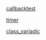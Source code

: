 [callbacktest](http://melpon.org/wandbox/permlink/2dAgjJXGb8Vd9Lot)

[timer](http://melpon.org/wandbox/permlink/a7W1ZDfliA9fQy6g)

[class_variadic](http://melpon.org/wandbox/permlink/kNtUtSevkemybOzM)